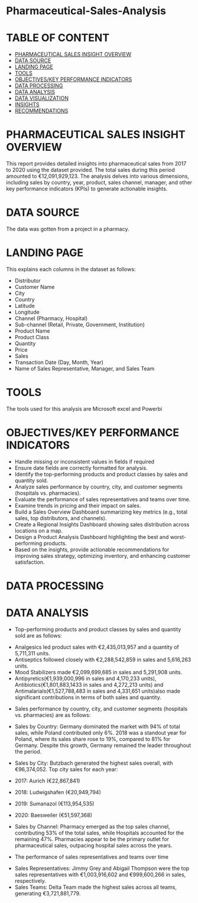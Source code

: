 # Pharmaceutical-Sales-Analysis
# TABLE OF CONTENT
- [PHARMACEUTICAL SALES INSIGHT OVERVIEW](#pharmaceutical-sales-insight-overview)
- [DATA SOURCE](#data-source)
- [LANDING PAGE](#landing-page)
- [TOOLS](#tools)
- [OBJECTIVES/KEY PERFORMANCE INDICATORS](#objectives-/-key-performance-indicators)
- [DATA PROCESSING](#data-processing)
- [DATA ANALYSIS](#data-analysis)
- [DATA VISUALIZATION](#data-visualization)
- [INSIGHTS](#insights)
- [RECOMMENDATIONS](#recommendations)

# PHARMACEUTICAL SALES INSIGHT OVERVIEW
This report provides detailed insights into pharmaceutical sales from 2017 to 2020 using the dataset provided. The total sales during this period amounted to €12,091,929,123. The analysis delves into various dimensions, including sales by country, year, product, sales channel, manager, and other key performance indicators (KPIs) to generate actionable insights.

# DATA SOURCE 
The data was gotten from a project in a pharmacy.

# LANDING PAGE
This explains each columns in the dataset as follows:
* Distributor 
* Customer Name
* City
* Country
* Latitude
* Longitude 
* Channel (Pharmacy, Hospital)
* Sub-channel (Retail, Private, Government, Institution) 
* Product Name
* Product Class 
* Quantity
* Price
* Sales 
* Transaction Date (Day, Month, Year) 
* Name of Sales Representative, Manager, and Sales Team

# TOOLS
The tools used for this analysis are Microsoft excel and Powerbi

# OBJECTIVES/KEY PERFORMANCE INDICATORS
* Handle missing or inconsistent values in fields if required 
* Ensure date fields are correctly formatted for analysis.
* Identify the top-performing products and product classes by sales and quantity sold.
* Analyze sales performance by country, city, and customer segments (hospitals vs. pharmacies). 
* Evaluate the performance of sales representatives and teams over time. 
* Examine trends in pricing and their impact on sales.
* Build a Sales Overview Dashboard summarizing key metrics (e.g., total sales, top distributors, and channels). 
* Create a Regional Insights Dashboard showing sales distribution across locations on a map. 
* Design a Product Analysis Dashboard highlighting the best and worst-performing products. 
* Based on the insights, provide actionable recommendations for improving sales strategy, optimizing inventory, and enhancing customer satisfaction.

# DATA PROCESSING

# DATA ANALYSIS
* Top-performing products and product classes by sales and quantity sold are as follows:
 - Analgesics led product sales with €2,435,013,957 and a quantity of 5,711,311 units.
 - Antiseptics followed closely with €2,288,542,859 in sales and 5,616,263 units.
 - Mood Stabilizers made €2,099,699,685 in sales and 5,291,908 units.
 - Antipyretics(€1,939,000,996 in sales and 4,170,233 units), Antibiotics(€1,801,883,1433 in sales and 4,272,213 units) and Antimalarials(€1,527,788,483 in sales and 4,331,651 units)also made significant contributions in terms of both sales and quantity.

* Sales performance by country, city, and customer segments (hospitals vs. pharmacies) are as follows:
- Sales by Country:
Germany dominated the market with 94% of total sales, while Poland contributed only 6%. 2018 was a standout year for Poland, where its sales share rose to 19%, compared to 81% for Germany. Despite this growth, Germany remained the leader throughout the period.

- Sales by City:
Butzbach generated the highest sales overall, with €96,374,052. Top city sales for each year:
- 2017: Aurich (€22,867,841)
- 2018: Ludwigshafen (€20,949,794)
- 2019: Sumanazol (€113,954,535)
- 2020: Baesweiler (€51,597,368)

-  Sales by Channel:
Pharmacy emerged as the top sales channel, contributing 53% of the total sales, while Hospitals accounted for the remaining 47%. Pharmacies appear to be the primary outlet for pharmaceutical sales, outpacing hospital sales across the years.

* The performance of sales representatives and teams over time
- Sales Representatives: Jimmy Grey and Abigail Thompson were the top sales representatives with €1,003,916,602 and €999,600,266 in sales, respectively.
-  Sales Teams: Delta Team made the highest sales across all teams, generating €3,721,881,779.

